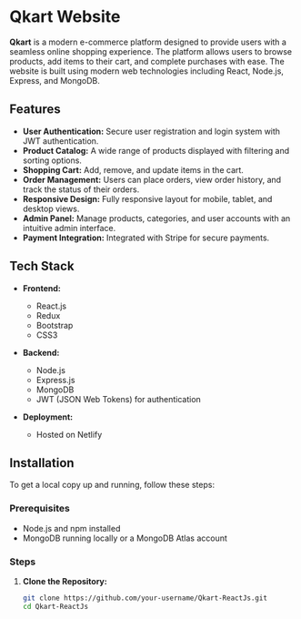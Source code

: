 # Qkart Website

**Qkart** is a modern e-commerce platform designed to provide users with a seamless online shopping experience. The platform allows users to browse products, add items to their cart, and complete purchases with ease. The website is built using modern web technologies including React, Node.js, Express, and MongoDB.

## Features

- **User Authentication:** Secure user registration and login system with JWT authentication.
- **Product Catalog:** A wide range of products displayed with filtering and sorting options.
- **Shopping Cart:** Add, remove, and update items in the cart.
- **Order Management:** Users can place orders, view order history, and track the status of their orders.
- **Responsive Design:** Fully responsive layout for mobile, tablet, and desktop views.
- **Admin Panel:** Manage products, categories, and user accounts with an intuitive admin interface.
- **Payment Integration:** Integrated with Stripe for secure payments.

## Tech Stack

- **Frontend:**
  - React.js
  - Redux
  - Bootstrap
  - CSS3
- **Backend:**
  - Node.js
  - Express.js
  - MongoDB
  - JWT (JSON Web Tokens) for authentication
    
- **Deployment:**
  - Hosted on Netlify

## Installation

To get a local copy up and running, follow these steps:

### Prerequisites

- Node.js and npm installed
- MongoDB running locally or a MongoDB Atlas account

### Steps

1. **Clone the Repository:**

   ```bash
   git clone https://github.com/your-username/Qkart-ReactJs.git
   cd Qkart-ReactJs
